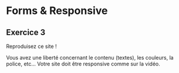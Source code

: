 # Forms & Responsive

## Exercice 3

Reproduisez ce site !

Vous avez une liberté concernant le contenu (textes), les couleurs, la police, etc...
Votre site doit être responsive comme sur la vidéo.
